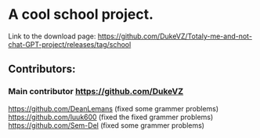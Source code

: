 # A cool school project.

Link to the download page: https://github.com/DukeVZ/Totaly-me-and-not-chat-GPT-project/releases/tag/school 

## Contributors:
### Main contributor https://github.com/DukeVZ
https://github.com/DeanLemans (fixed some grammer problems)
https://github.com/luuk600 (fixed the fixed grammer problems)
https://github.com/Sem-Del (fixed some grammer problems)
